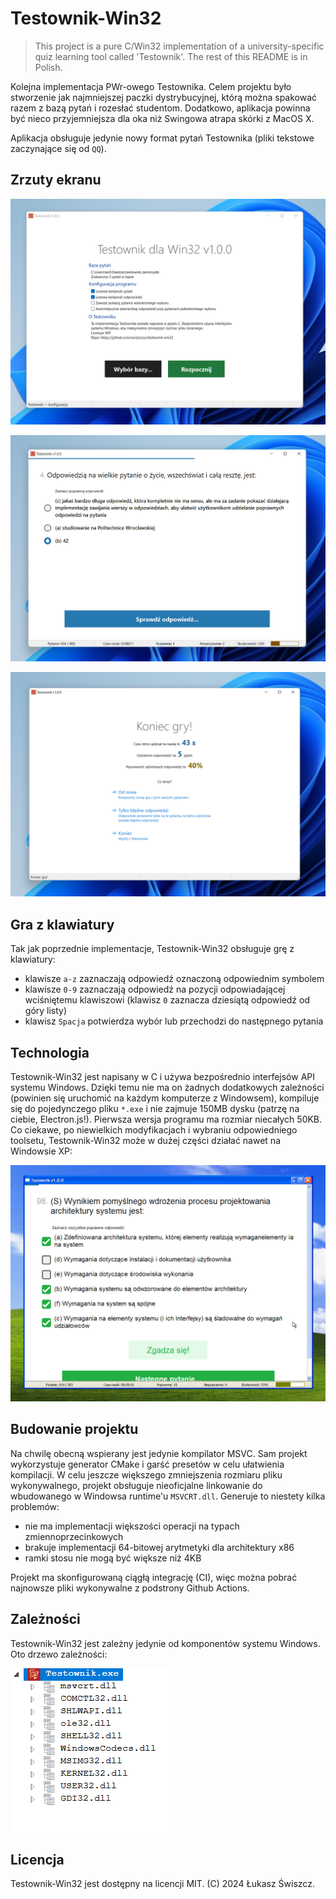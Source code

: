 # Testownik-Win32

> This project is a pure C/Win32 implementation of a university-specific  quiz learning tool called 'Testownik'. The rest of this README is in Polish.

Kolejna implementacja PWr-owego Testownika. Celem projektu było stworzenie jak najmniejszej paczki dystrybucyjnej, którą można spakować razem z bazą pytań i rozesłać studentom. Dodatkowo, aplikacja powinna być nieco przyjemniejsza dla oka niż Swingowa atrapa skórki z MacOS X.

Aplikacja obsługuje jedynie nowy format pytań Testownika (pliki tekstowe zaczynające się od `QQ`).

## Zrzuty ekranu

![Ekran startowy](readme/screen1.png)

![Ekran pytania](readme/screen2.png)

![Ekran końcowy](readme/screen3.png)

## Gra z klawiatury

Tak jak poprzednie implementacje, Testownik-Win32 obsługuje grę z klawiatury:
+ klawisze `a-z` zaznaczają odpowiedź oznaczoną odpowiednim symbolem
+ klawisze `0-9` zaznaczają odpowiedź na pozycji odpowiadającej wciśniętemu klawiszowi (klawisz `0` zaznacza dziesiątą odpowiedź od góry listy)
+ klawisz `Spacja` potwierdza wybór lub przechodzi do następnego pytania

## Technologia

Testownik-Win32 jest napisany w C i używa bezpośrednio interfejsów API systemu Windows. Dzięki temu nie ma on żadnych dodatkowych zależności (powinien się uruchomić na każdym komputerze z Windowsem), kompiluje się do pojedynczego pliku `*.exe` i nie zajmuje 150MB dysku (patrzę na ciebie, Electron.js!). Pierwsza wersja programu ma rozmiar niecałych 50KB. Co ciekawe, po niewielkich modyfikacjach i wybraniu odpowiedniego toolsetu, Testownik-Win32 może w dużej części działać nawet na Windowsie XP:

![Screenshot Windows XP (XD)](readme/windowsxp.png)

## Budowanie projektu

Na chwilę obecną wspierany jest jedynie kompilator MSVC. Sam projekt wykorzystuje generator CMake i garść presetów w celu ułatwienia kompilacji. W celu jeszcze większego zmniejszenia rozmiaru pliku wykonywalnego, projekt obsługuje nieoficjalne linkowanie do wbudowanego w Windowsa runtime'u `MSVCRT.dll`. Generuje to niestety kilka problemów:
+ nie ma implementacji większości operacji na typach zmiennoprzecinkowych
+ brakuje implementacji 64-bitowej arytmetyki dla architektury x86
+ ramki stosu nie mogą być większe niż 4KB
  
Projekt ma skonfigurowaną ciągłą integrację (CI), więc można pobrać najnowsze pliki wykonywalne z podstrony Github Actions.

## Zależności

Testownik-Win32 jest zależny jedynie od komponentów systemu Windows. Oto drzewo zależności:

![Drzewo zależności](readme/deps.png)

## Licencja

Testownik-Win32 jest dostępny na licencji MIT. (C) 2024 Łukasz Świszcz.

